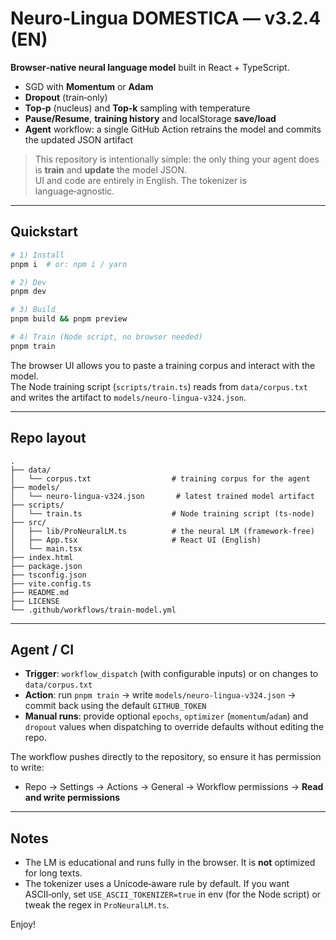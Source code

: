 # Neuro‑Lingua DOMESTICA — v3.2.4 (EN)

**Browser‑native neural language model** built in React + TypeScript.
- SGD with **Momentum** or **Adam**
- **Dropout** (train‑only)
- **Top‑p** (nucleus) and **Top‑k** sampling with temperature
- **Pause/Resume**, **training history** and localStorage **save/load**
- **Agent** workflow: a single GitHub Action retrains the model and commits the updated JSON artifact

> This repository is intentionally simple: the only thing your agent does is **train** and **update** the model JSON.  
> UI and code are entirely in English. The tokenizer is language‑agnostic.

---

## Quickstart

```bash
# 1) Install
pnpm i  # or: npm i / yarn

# 2) Dev
pnpm dev

# 3) Build
pnpm build && pnpm preview

# 4) Train (Node script, no browser needed)
pnpm train
```

The browser UI allows you to paste a training corpus and interact with the model.  
The Node training script (`scripts/train.ts`) reads from `data/corpus.txt` and writes the artifact to `models/neuro‑lingua‑v324.json`.

---

## Repo layout

```
.
├── data/
│   └── corpus.txt                  # training corpus for the agent
├── models/
│   └── neuro-lingua-v324.json       # latest trained model artifact
├── scripts/
│   └── train.ts                    # Node training script (ts-node)
├── src/
│   ├── lib/ProNeuralLM.ts          # the neural LM (framework-free)
│   ├── App.tsx                     # React UI (English)
│   └── main.tsx
├── index.html
├── package.json
├── tsconfig.json
├── vite.config.ts
├── README.md
├── LICENSE
└── .github/workflows/train-model.yml
```

---

## Agent / CI

- **Trigger**: `workflow_dispatch` (with configurable inputs) or on changes to `data/corpus.txt`
- **Action**: run `pnpm train` → write `models/neuro‑lingua‑v324.json` → commit back using the default `GITHUB_TOKEN`
- **Manual runs**: provide optional `epochs`, `optimizer` (`momentum`/`adam`) and `dropout` values when dispatching to override defaults without editing the repo.

The workflow pushes directly to the repository, so ensure it has permission to write:
- Repo → Settings → Actions → General → Workflow permissions → **Read and write permissions**

---

## Notes

- The LM is educational and runs fully in the browser. It is **not** optimized for long texts.
- The tokenizer uses a Unicode‑aware rule by default. If you want ASCII‑only, set `USE_ASCII_TOKENIZER=true` in env (for the Node script) or tweak the regex in `ProNeuralLM.ts`.

Enjoy!

